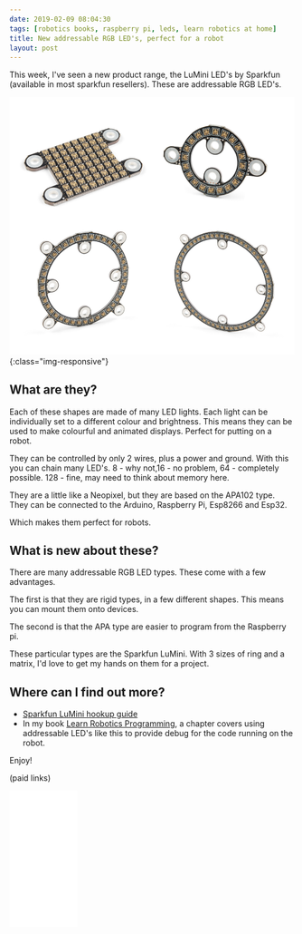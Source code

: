```yaml
---
date: 2019-02-09 08:04:30
tags: [robotics books, raspberry pi, leds, learn robotics at home]
title: New addressable RGB LED's, perfect for a robot
layout: post
---
```

This week, I've seen a new product range, the LuMini LED's by Sparkfun (available in most sparkfun resellers). These are addressable RGB LED's.

![Sparkfun Lumenati](/galleries/2019-02-09-sparkfun-lumini/sparkfun-lumini.png){:class="img-responsive"}

## What are they?

Each of these shapes are made of many LED lights. Each light can be individually set to a different colour and brightness. This means they can be used to make colourful and animated displays. Perfect for putting on a robot.

They can be controlled by only 2 wires, plus a power and ground. With this you can chain many LED's. 8 - why not,16 - no problem, 64 - completely possible. 128 - fine, may need to think about memory here.

They are a little like a Neopixel, but they are based on the APA102 type. They can be connected to the Arduino, Raspberry Pi, Esp8266 and Esp32.

Which makes them perfect for robots.

## What is new about these?

There are many addressable RGB LED types. These come with a few advantages.

The first is that they are rigid types, in a few different shapes. This means you can mount them onto devices.

The second is that the APA type are easier to program from the Raspberry pi.

These particular types are the Sparkfun LuMini. With 3 sizes of ring and a matrix, I'd love to get my hands on them for a project.

## Where can I find out more?

* [Sparkfun LuMini hookup guide](https://learn.sparkfun.com/tutorials/lumini-ring-hookup-guide/all)
* In my book [Learn Robotics Programming](https://www.packtpub.com/hardware-and-creative/learn-robotics-programming), a chapter covers using addressable LED's like this to provide debug for the code running on the robot.

Enjoy!

(paid links)

<iframe style="width:120px;height:240px;" marginwidth="0" marginheight="0" scrolling="no" frameborder="0" src="//ws-eu.amazon-adsystem.com/widgets/q?ServiceVersion=20070822&OneJS=1&Operation=GetAdHtml&MarketPlace=GB&source=ss&ref=as_ss_li_til&ad_type=product_link&tracking_id=orionrobots-21&language=en_GB&marketplace=amazon&region=GB&placement=B00KLBTT1E&asins=B00KLBTT1E&linkId=a3c6e229219c0496ef3238dcaad4c0a3&show_border=true&link_opens_in_new_window=true"></iframe>

